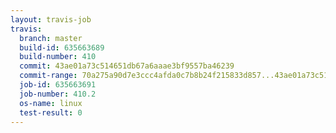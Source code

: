 ```yaml
---
layout: travis-job
travis:
  branch: master
  build-id: 635663689
  build-number: 410
  commit: 43ae01a73c514651db67a6aaae3bf9557ba46239
  commit-range: 70a275a90d7e3ccc4afda0c7b8b24f215833d857...43ae01a73c514651db67a6aaae3bf9557ba46239
  job-id: 635663691
  job-number: 410.2
  os-name: linux
  test-result: 0
---
```

